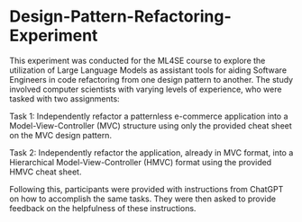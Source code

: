 # Design-Pattern-Refactoring-Experiment
This experiment was conducted for the ML4SE course to explore the utilization of Large Language Models as assistant tools for aiding Software Engineers in code refactoring from one design pattern to another. The study involved computer scientists with varying levels of experience, who were tasked with two assignments:

Task 1: Independently refactor a patternless e-commerce application into a Model-View-Controller (MVC) structure using only the provided cheat sheet on the MVC design pattern.

Task 2: Independently refactor the application, already in MVC format, into a Hierarchical Model-View-Controller (HMVC) format using the provided HMVC cheat sheet.

Following this, participants were provided with instructions from ChatGPT on how to accomplish the same tasks. They were then asked to provide feedback on the helpfulness of these instructions.

